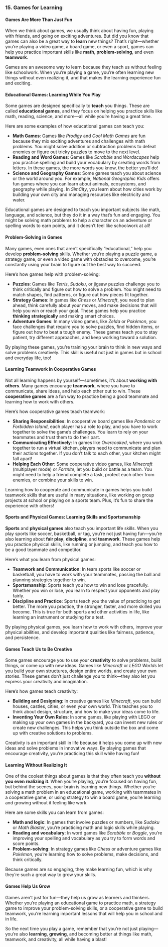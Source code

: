 ### 15. **Games for Learning**

#### Games Are More Than Just Fun
When we think about games, we usually think about having fun, playing with friends, and going on exciting adventures. But did you know that games can also be a great way to **learn** new things? That’s right—whether you’re playing a video game, a board game, or even a sport, games can help you practice important skills like **math**, **problem-solving**, and even **teamwork**. 

Games are an awesome way to learn because they teach us without feeling like schoolwork. When you’re playing a game, you’re often learning new things without even realizing it, and that makes the learning experience fun and exciting.

#### Educational Games: Learning While You Play
Some games are designed specifically to **teach** you things. These are called **educational games**, and they focus on helping you practice skills like math, reading, science, and more—all while you’re having a great time.

Here are some examples of how educational games can teach you:
- **Math Games**: Games like *Prodigy* and *Cool Math Games* are fun because they mix exciting adventures and challenges with math problems. You might solve addition or subtraction problems to defeat enemies or figure out tricky puzzles to move to the next level.
- **Reading and Word Games**: Games like *Scrabble* and *Wordscapes* help you practice spelling and build your vocabulary by creating words from letters. In these games, the more words you know, the better you’ll do!
- **Science and Geography Games**: Some games teach you about science or the world around you. For example, *National Geographic Kids* offers fun games where you can learn about animals, ecosystems, and geography while playing. In *SimCity*, you learn about how cities work by building your own city and managing resources like electricity and water.

Educational games are designed to teach you important subjects like math, language, and science, but they do it in a way that’s fun and engaging. You might be solving math problems to help a character on an adventure or spelling words to earn points, and it doesn’t feel like schoolwork at all!

#### Problem-Solving in Games
Many games, even ones that aren’t specifically “educational,” help you develop **problem-solving** skills. Whether you’re playing a puzzle game, a strategy game, or even a video game with obstacles to overcome, you’re constantly using your brain to figure out the best way to succeed.

Here’s how games help with problem-solving:
- **Puzzles**: Games like *Tetris*, *Sudoku*, or jigsaw puzzles challenge you to think critically and figure out how to solve a problem. You might need to match shapes, find patterns, or figure out how pieces fit together.
- **Strategy Games**: In games like *Chess* or *Minecraft*, you need to plan ahead, think carefully about your moves, and make decisions that will help you win or reach your goal. These games help you practice **thinking strategically** and making smart choices.
- **Adventure Games**: In many video games, like *Zelda* or *Pokémon*, you face challenges that require you to solve puzzles, find hidden items, or figure out how to beat a tough enemy. These games teach you to stay patient, try different approaches, and keep working toward a solution.

By playing these games, you’re training your brain to think in new ways and solve problems creatively. This skill is useful not just in games but in school and everyday life, too!

#### Learning Teamwork in Cooperative Games
Not all learning happens by yourself—sometimes, it’s about **working with others**. Many games encourage **teamwork**, where you have to communicate, share ideas, and help each other out to win. These **cooperative games** are a fun way to practice being a good teammate and learning how to work with others.

Here’s how cooperative games teach teamwork:
- **Sharing Responsibilities**: In cooperative board games like *Pandemic* or *Forbidden Island*, each player has a role to play, and you have to work together to solve the game’s challenges. You learn to rely on your teammates and trust them to do their part.
- **Communicating Effectively**: In games like *Overcooked*, where you work together to run a virtual kitchen, players need to communicate and plan their actions together. If you don’t talk to each other, your kitchen might fall apart!
- **Helping Each Other**: Some cooperative video games, like *Minecraft* (multiplayer mode) or *Fortnite*, let you build or battle as a team. You might need to help a friend complete a task, protect each other from enemies, or combine your skills to win.

Learning how to cooperate and communicate in games helps you build teamwork skills that are useful in many situations, like working on group projects at school or playing on a sports team. Plus, it’s fun to share the experience with others!

#### Sports and Physical Games: Learning Skills and Sportsmanship
**Sports** and **physical games** also teach you important life skills. When you play sports like soccer, basketball, or tag, you’re not just having fun—you’re also learning about **fair play**, **discipline**, and **teamwork**. These games help you practice physical skills, like running or jumping, and teach you how to be a good teammate and competitor.

Here’s what you learn from physical games:
- **Teamwork and Communication**: In team sports like soccer or basketball, you have to work with your teammates, passing the ball and planning strategies together to win.
- **Sportsmanship**: Sports teach you how to win and lose gracefully. Whether you win or lose, you learn to respect your opponents and play fairly.
- **Discipline and Practice**: Sports teach you the value of practicing to get better. The more you practice, the stronger, faster, and more skilled you become. This is true for both sports and other activities in life, like learning an instrument or studying for a test.

By playing physical games, you learn how to work with others, improve your physical abilities, and develop important qualities like fairness, patience, and persistence.

#### Games Teach Us to Be Creative
Some games encourage you to use your **creativity** to solve problems, build things, or come up with new ideas. Games like *Minecraft* or *LEGO Worlds* let you build your own structures, design entire worlds, and create your own stories. These games don’t just challenge you to think—they also let you express your creativity and imagination.

Here’s how games teach creativity:
- **Building and Designing**: In creative games like *Minecraft*, you can build houses, castles, cities, or even your own world. This teaches you to think about design, structure, and how to make your ideas come to life.
- **Inventing Your Own Rules**: In some games, like playing with LEGO or making up your own games in the backyard, you can invent new rules or create new challenges. This helps you think outside the box and come up with creative solutions to problems.

Creativity is an important skill in life because it helps you come up with new ideas and solve problems in innovative ways. By playing games that encourage creativity, you’re practicing this skill while having fun!

#### Learning Without Realizing It
One of the coolest things about games is that they often teach you **without you even realizing it**. When you’re playing, you’re focused on having fun, but behind the scenes, your brain is learning new things. Whether you’re solving a math problem in an educational game, working with teammates in a cooperative game, or using strategy to win a board game, you’re learning and growing without it feeling like work.

Here are some skills you can learn from games:
- **Math and logic**: In games that involve puzzles or numbers, like *Sudoku* or *Math Blaster*, you’re practicing math and logic skills while playing.
- **Reading and vocabulary**: In word games like *Scrabble* or *Boggle*, you’re improving your spelling and vocabulary as you try to form words and score points.
- **Problem-solving**: In strategy games like *Chess* or adventure games like *Pokémon*, you’re learning how to solve problems, make decisions, and think critically.

Because games are so engaging, they make learning fun, which is why they’re such a great way to grow your skills.

#### Games Help Us Grow
Games aren’t just for fun—they help us grow as learners and thinkers. Whether you’re playing an educational game to practice math, a strategy game to improve your problem-solving skills, or a cooperative game to build teamwork, you’re learning important lessons that will help you in school and in life.

So the next time you play a game, remember that you’re not just playing—you’re also **learning**, **growing**, and becoming better at things like math, teamwork, and creativity, all while having a blast!